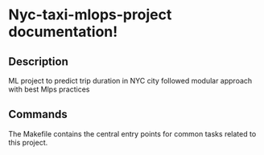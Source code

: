 # Nyc-taxi-mlops-project documentation!

## Description

ML project to predict trip duration in NYC city followed modular approach with best Mlps practices

## Commands

The Makefile contains the central entry points for common tasks related to this project.

